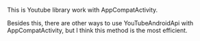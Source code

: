 This is Youtube library work with AppCompatActivity.

Besides this, there are other ways to use YouTubeAndroidApi with AppCompatActivity, but I think this method is the most efficient.
